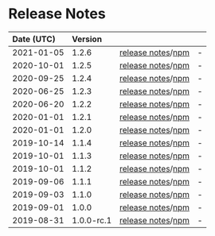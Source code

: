 # Release Notes

| Date (UTC) | Version |  |  |
| :-- | :-- | :--: | :-- |
| 2021-01-05 | 1.2.6 | [release notes](v1.2.6/README.md)/[npm](https://www.npmjs.com/package/@myanmartools/ng-zawgyi-detector/v/v1.2.6) | - |
| 2020-10-01 | 1.2.5 | [release notes](v1.2.5/README.md)/[npm](https://www.npmjs.com/package/@myanmartools/ng-zawgyi-detector/v/v1.2.5) | - |
| 2020-09-25 | 1.2.4 | [release notes](v1.2.4/README.md)/[npm](https://www.npmjs.com/package/@myanmartools/ng-zawgyi-detector/v/v1.2.4) | - |
| 2020-06-25 | 1.2.3 | [release notes](v1.2.3/README.md)/[npm](https://www.npmjs.com/package/@myanmartools/ng-zawgyi-detector/v/v1.2.3) | - |
| 2020-06-20 | 1.2.2 | [release notes](v1.2.2/README.md)/[npm](https://www.npmjs.com/package/@myanmartools/ng-zawgyi-detector/v/v1.2.2) | - |
| 2020-01-01 | 1.2.1 | [release notes](v1.2.1/README.md)/[npm](https://www.npmjs.com/package/@myanmartools/ng-zawgyi-detector/v/v1.2.1) | - |
| 2020-01-01 | 1.2.0 | [release notes](v1.2.0/README.md)/[npm](https://www.npmjs.com/package/@myanmartools/ng-zawgyi-detector/v/v1.2.0) | - |
| 2019-10-14 | 1.1.4 | [release notes](v1.1.4/README.md)/[npm](https://www.npmjs.com/package/@myanmartools/ng-zawgyi-detector/v/v1.1.4) | - |
| 2019-10-01 | 1.1.3 | [release notes](v1.1.3/README.md)/[npm](https://www.npmjs.com/package/@myanmartools/ng-zawgyi-detector/v/v1.1.3) | - |
| 2019-10-01 | 1.1.2 | [release notes](v1.1.2/README.md)/[npm](https://www.npmjs.com/package/@myanmartools/ng-zawgyi-detector/v/v1.1.2) | - |
| 2019-09-06 | 1.1.1 | [release notes](v1.1.1/README.md)/[npm](https://www.npmjs.com/package/@myanmartools/ng-zawgyi-detector/v/v1.1.1) | - |
| 2019-09-03 | 1.1.0 | [release notes](v1.1.0/README.md)/[npm](https://www.npmjs.com/package/@myanmartools/ng-zawgyi-detector/v/v1.1.0) | - |
| 2019-09-01 | 1.0.0 | [release notes](v1.0.0/README.md)/[npm](https://www.npmjs.com/package/@myanmartools/ng-zawgyi-detector/v/v1.0.0) | - |
| 2019-08-31 | 1.0.0-rc.1 | [release notes](v1.0.0-rc.1/README.md)/[npm](https://www.npmjs.com/package/@myanmartools/ng-zawgyi-detector/v/v1.0.0-rc.1) | - |

